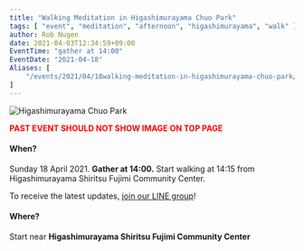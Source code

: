 ```yaml
---
title: "Walking Meditation in Higashimurayama Chuo Park"
tags: [ "event", "meditation", "afternoon", "higashimurayama", "walk" ]
author: Rob Nugen
date: 2021-04-03T12:34:59+09:00
EventTime: "gather at 14:00"
EventDate: "2021-04-18"
Aliases: [
    "/events/2021/04/18walking-meditation-in-higashimurayama-chuo-park/",
]
---
```


<img
src="//b.robnugen.com/quests/walk-to-niigata/2021/route_plans/2021_apr_03_higashimurayama_park.png"
alt="Higashimurayama Chuo Park"
class="title" />

<div style="font-weight:bold; color:red">PAST EVENT SHOULD NOT SHOW IMAGE ON TOP PAGE</div>


#### When?

Sunday 18 April 2021. **Gather at 14:00.** Start walking at 14:15 from Higashimurayama Shiritsu Fujimi Community Center.

To receive the latest updates, [join our LINE group](/contact/)!

#### Where?

Start near **Higashimurayama Shiritsu Fujimi Community Center**
